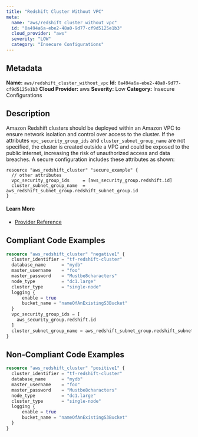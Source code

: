 ```yaml
---
title: "Redshift Cluster Without VPC"
meta:
  name: "aws/redshift_cluster_without_vpc"
  id: "0a494a6a-ebe2-48a0-9d77-cf9d5125e1b3"
  cloud_provider: "aws"
  severity: "LOW"
  category: "Insecure Configurations"
---
```

## Metadata
**Name:** `aws/redshift_cluster_without_vpc`
**Id:** `0a494a6a-ebe2-48a0-9d77-cf9d5125e1b3`
**Cloud Provider:** aws
**Severity:** Low
**Category:** Insecure Configurations
## Description
Amazon Redshift clusters should be deployed within an Amazon VPC to ensure network isolation and control over access to the cluster. If the attributes `vpc_security_group_ids` and `cluster_subnet_group_name` are not specified, the cluster is created outside a VPC and could be exposed to the public internet, increasing the risk of unauthorized access and data breaches. A secure configuration includes these attributes as shown:

```
resource "aws_redshift_cluster" "secure_example" {
  // other attributes
  vpc_security_group_ids     = [aws_security_group.redshift.id]
  cluster_subnet_group_name  = aws_redshift_subnet_group.redshift_subnet_group.id
}
```


#### Learn More

 - [Provider Reference](https://registry.terraform.io/providers/hashicorp/aws/latest/docs/resources/redshift_cluster#vpc_security_group_ids)


## Compliant Code Examples
```terraform
resource "aws_redshift_cluster" "negative1" {
  cluster_identifier = "tf-redshift-cluster"
  database_name      = "mydb"
  master_username    = "foo"
  master_password    = "Mustbe8characters"
  node_type          = "dc1.large"
  cluster_type       = "single-node"
  logging {
      enable = true
      bucket_name = "nameOfAnExistingS3Bucket"
  }
  vpc_security_group_ids = [
    aws_security_group.redshift.id
  ]
  cluster_subnet_group_name = aws_redshift_subnet_group.redshift_subnet_group.id
}

```
## Non-Compliant Code Examples
```terraform
resource "aws_redshift_cluster" "positive1" {
  cluster_identifier = "tf-redshift-cluster"
  database_name      = "mydb"
  master_username    = "foo"
  master_password    = "Mustbe8characters"
  node_type          = "dc1.large"
  cluster_type       = "single-node"
  logging {
      enable = true
      bucket_name = "nameOfAnExistingS3Bucket"
  }
}

```